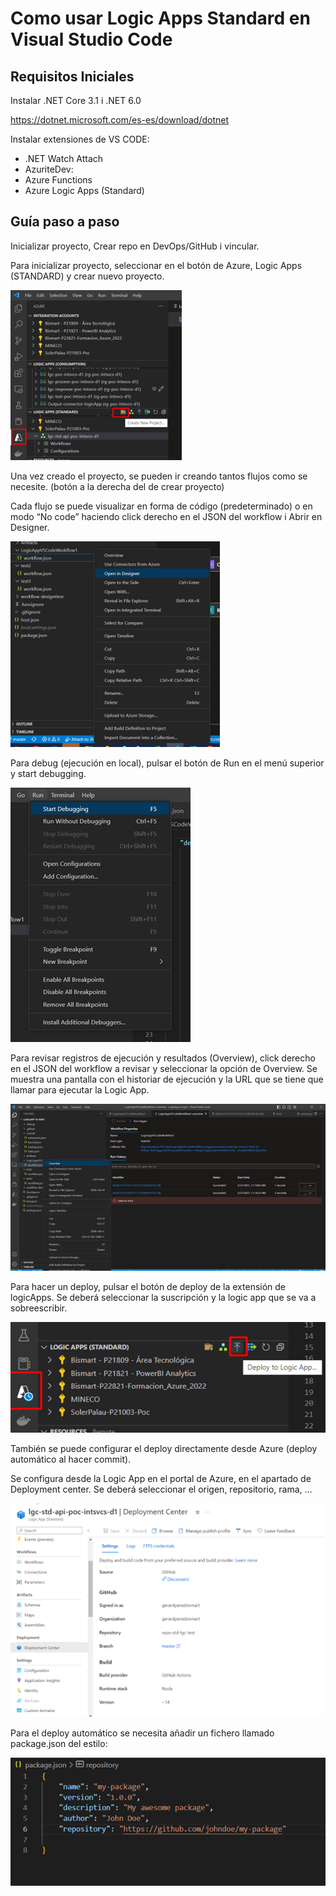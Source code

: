 # Como usar Logic Apps Standard en Visual Studio Code

## Requisitos Iniciales 

Instalar .NET Core 3.1 i .NET 6.0

https://dotnet.microsoft.com/es-es/download/dotnet

Instalar extensiones de VS CODE:

- .NET Watch Attach
- AzuriteDev:
- Azure Functions
- Azure Logic Apps (Standard)

## Guía paso a paso

Inicializar proyecto, Crear repo en DevOps/GitHub i vincular.

Para inicializar proyecto, seleccionar en el botón de Azure, Logic Apps (STANDARD) y crear nuevo proyecto.

![](./images/newproject.png) 

Una vez creado el proyecto, se pueden ir creando tantos flujos como se necesite. (botón a la derecha del de crear proyecto)

Cada flujo se puede visualizar en forma de código (predeterminado) o en modo “No code” haciendo click derecho en el JSON del workflow i Abrir en Designer.

![](./images/designer.png) 

Para debug (ejecución en local), pulsar el botón de Run en el menú superior y start debugging.

![](./images/debug.png) 

Para revisar registros de ejecución y resultados (Overview), click derecho en el JSON del workflow a revisar y seleccionar la opción de Overview. Se muestra una pantalla con el historiar de ejecución y la URL que se tiene que llamar para ejecutar la Logic App.

![](./images/overview.png) 

Para hacer un deploy, pulsar el botón de deploy de la extensión de logicApps. Se deberá seleccionar la suscripción y la logic app que se va a sobreescribir.

![](./images/deploy.png) 

También se puede configurar el deploy directamente desde Azure (deploy automático al hacer commit).

Se configura desde la Logic App en el portal de Azure, en el apartado de Deployment center. Se deberá seleccionar el origen, repositorio, rama, … 

![](./images/portal.png) 

Para el deploy automático se necesita añadir un fichero llamado package.json del estilo:

![](./images/package.png) 